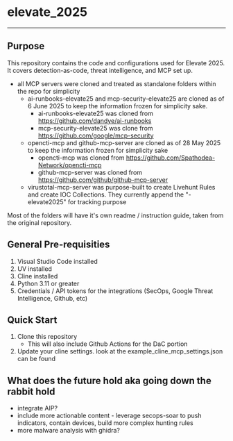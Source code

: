 # elevate_2025

---
## Purpose
This repository contains the code and configurations used for Elevate 2025. It covers detection-as-code, threat intelligence, and MCP set up.

- all MCP servers were cloned and treated as standalone folders within the repo for simplicity
  - ai-runbooks-elevate25 and mcp-security-elevate25 are cloned as of 6 June 2025 to keep the information frozen for simplicity sake. 
    - ai-runbooks-elevate25 was cloned from https://github.com/dandye/ai-runbooks
    - mcp-security-elevate25 was clone from https://github.com/google/mcp-security
  - opencti-mcp and github-mcp-server are cloned as of 28 May 2025 to keep the information frozen for simplicity sake
    - opencti-mcp was cloned from https://github.com/Spathodea-Network/opencti-mcp
    - github-mcp-server was cloned from https://github.com/github/github-mcp-server
  - virustotal-mcp-server was purpose-built to create Livehunt Rules and create IOC Collections. They currently append the "-elevate2025" for tracking purpose

Most of the folders will have it's own readme / instruction guide, taken from the original repository. 

## General Pre-requisities
1. Visual Studio Code installed
2. UV installed 
3. Cline installed
4. Python 3.11 or greater
5. Credentials / API tokens for the integrations (SecOps, Google Threat Intelligence, Github, etc)

## Quick Start
1. Clone this repository
    - This will also include Github Actions for the DaC portion
2. Update your cline settings. look at the example_cline_mcp_settings.json can be found 

## What does the future hold aka going down the rabbit hold
- integrate AIP? 
- include more actionable content - leverage secops-soar to push indicators, contain devices, build more complex hunting rules
- more malware analysis with ghidra? 